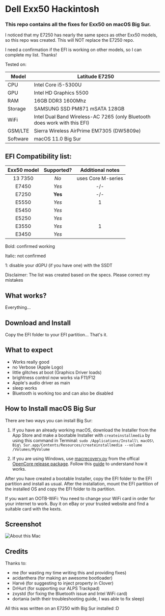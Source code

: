 # Dell Exx50 Hackintosh

### This repo contains all the fixes for Exx50 on macOS Big Sur.

I noticed that my E7250 has nearly the same specs as other Exx50 models, so this repo was created. This will NOT replace the E7250 repo.

I need a confirmation if the EFI is working on other models, so I can complete my list. Thanks!

Tested on:

Model | Latitude E7250
------------- | ---------------
CPU | Intel Core i5-5300U
GPU | Intel HD Graphics 5500
RAM | 16GB DDR3 1600Mhz
Storage | SAMSUNG SSD PM871 mSATA 128GB
WiFi | Intel Dual Band Wireless-AC 7265 (only Bluetooth does work with this EFI)
GSM/LTE | Sierra Wireless AirPrime EM7305 (DW5809e)
Software | macOS 11.0 Big Sur

## EFI Compatibility list:

Exx50 model | Supported? | Additional notes
:----------: | :----------: | :----------:
13 7350 | _No_ | uses Core M-series
E7450 | _Yes_ | -/-
E7250 | **Yes** | -/-
E5550 | _Yes_ | 1
E5450 | _Yes_ | 
E5250 | _Yes_ | 
E3550 | _Yes_ | 1
E3450 | _Yes_ | 

Bold: confirmed working

Italic: not confirmed

1: disable your dGPU (if you have one) with the SSDT

Disclaimer: The list was created based on the specs. Please correct my mistakes

## What works?

Everything...

## Download and Install

Copy the EFI folder to your EFI partition... That's it.

## What to expect

- Works really good
- no Verbose (Apple Logo)
- little glitches at boot (Graphics Driver loads)
- brightness control now works via F11/F12
- Apple's audio driver as main
- sleep works
- Bluetooth is working too and can also be disabled

## How to Install macOS Big Sur

There are two ways you can install Big Sur:

1. If you have an already working macOS, download the Installer from the App Store and make a bootable Installer with `createinstallmedia` by using this command in Terminal: `sudo /Applications/Install\ macOS\ Big\ Sur.app/Contents/Resources/createinstallmedia --volume /Volumes/MyVolume`

2. If you are using Windows, use [macrecovery.py](https://github.com/acidanthera/OpenCorePkg/tree/master/Utilities/macrecovery) from the offical [OpenCore release package](https://github.com/acidanthera/OpenCorePkg/releases/). Follow this [guide](https://dortania.github.io/OpenCore-Install-Guide/installer-guide/winblows-install.html) to understand how it works.

After you have created a bootable Installer, copy the EFI folder to the EFI partition and install as usual. After the installation, mount the EFI partition of the installed OS and copy the EFI folder to its partition.

If you want an OOTB-WiFi: You need to change your WiFi card in order for your internet to work. Buy it on eBay or your trusted website and find a suitable card with the kexts.

## Screenshot

![About this Mac](https://user-images.githubusercontent.com/28839925/95805006-9d98d000-0d04-11eb-80f5-4d8c385f0cee.png)


## Credits

Thanks to:

- me (for wasting my time writing this and providing fixes)
- acidanthera (for making an awesome bootloader)
- Harvé (for suggesting to inject property in Clover)
- DrHurt (for supporting our ALPS Trackpad)
- zxystd (for fixing the Bluetooth issue and Intel WiFi card)
- dortania (with their troubleshooting guide, I was able to fix sleep)


All this was written on an E7250 with Big Sur installed :D
